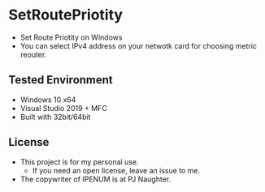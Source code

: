 # SetRoutePriotity

- Set Route Priotity on Windows
- You can select IPv4 address on your netwotk card for choosing metric reouter.

## Tested Environment

- Windows 10 x64
- Visual Studio 2019 + MFC
- Built with 32bit/64bit

## License

- This project is for my personal use.
	- If you need an open license, leave an issue to me.
- The copywriter of IPENUM is at PJ Naughter.
